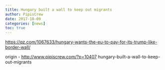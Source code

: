 ```yaml
---
title: Hungary built a wall to keep out migrants
author: PipisCrew
date: 2017-10-09
categories: [news]
toc: true
---
```


https://qz.com/1067633/hungary-wants-the-eu-to-pay-for-its-trump-like-border-wall/

origin - http://www.pipiscrew.com/?p=10407 hungary-built-a-wall-to-keep-out-migrants